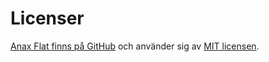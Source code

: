Licenser
==============================================

[Anax Flat finns på GitHub](https://github.com/canax/anax-flat) och använder sig av [MIT licensen](https://github.com/canax/anax-flat/blob/master/LICENSE).
